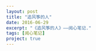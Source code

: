 ```yaml
---
layout: post
title: "追风筝的人"
date: 2016-06-29
excerpt: "《追风筝的人》——阅心笔记."
tags: [阅心笔记]
project: true
---
```

